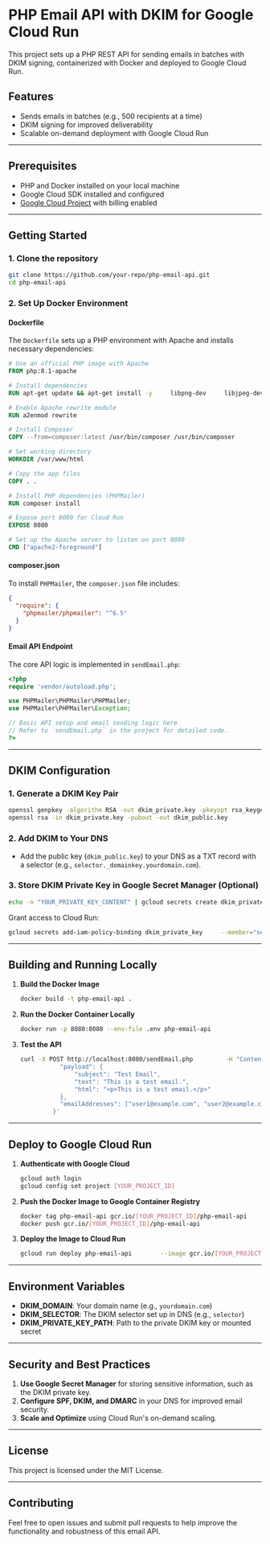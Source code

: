 
# PHP Email API with DKIM for Google Cloud Run

This project sets up a PHP REST API for sending emails in batches with DKIM signing, containerized with Docker and deployed to Google Cloud Run.

## Features

- Sends emails in batches (e.g., 500 recipients at a time)
- DKIM signing for improved deliverability
- Scalable on-demand deployment with Google Cloud Run

---

## Prerequisites

- PHP and Docker installed on your local machine
- Google Cloud SDK installed and configured
- [Google Cloud Project](https://console.cloud.google.com/) with billing enabled

---

## Getting Started

### 1. Clone the repository

```bash
git clone https://github.com/your-repo/php-email-api.git
cd php-email-api
```

### 2. Set Up Docker Environment

#### Dockerfile

The `Dockerfile` sets up a PHP environment with Apache and installs necessary dependencies:

```Dockerfile
# Use an official PHP image with Apache
FROM php:8.1-apache

# Install dependencies
RUN apt-get update && apt-get install -y     libpng-dev     libjpeg-dev     libfreetype6-dev     libonig-dev     libxml2-dev     curl     unzip     git     && docker-php-ext-install pdo_mysql mbstring

# Enable Apache rewrite module
RUN a2enmod rewrite

# Install Composer
COPY --from=composer:latest /usr/bin/composer /usr/bin/composer

# Set working directory
WORKDIR /var/www/html

# Copy the app files
COPY . .

# Install PHP dependencies (PHPMailer)
RUN composer install

# Expose port 8080 for Cloud Run
EXPOSE 8080

# Set up the Apache server to listen on port 8080
CMD ["apache2-foreground"]
```

#### composer.json

To install `PHPMailer`, the `composer.json` file includes:

```json
{
  "require": {
    "phpmailer/phpmailer": "^6.5"
  }
}
```

#### Email API Endpoint

The core API logic is implemented in `sendEmail.php`:

```php
<?php
require 'vendor/autoload.php';

use PHPMailer\PHPMailer\PHPMailer;
use PHPMailer\PHPMailer\Exception;

// Basic API setup and email sending logic here
// Refer to `sendEmail.php` in the project for detailed code.
?>
```

---

## DKIM Configuration

### 1. Generate a DKIM Key Pair

```bash
openssl genpkey -algorithm RSA -out dkim_private.key -pkeyopt rsa_keygen_bits:2048
openssl rsa -in dkim_private.key -pubout -out dkim_public.key
```

### 2. Add DKIM to Your DNS

- Add the public key (`dkim_public.key`) to your DNS as a TXT record with a selector (e.g., `selector._domainkey.yourdomain.com`).

### 3. Store DKIM Private Key in Google Secret Manager (Optional)

```bash
echo -n "YOUR_PRIVATE_KEY_CONTENT" | gcloud secrets create dkim_private_key --data-file=-
```

Grant access to Cloud Run:
```bash
gcloud secrets add-iam-policy-binding dkim_private_key     --member="serviceAccount:[CLOUD_RUN_SERVICE_ACCOUNT]"     --role="roles/secretmanager.secretAccessor"
```

---

## Building and Running Locally

1. **Build the Docker Image**

   ```bash
   docker build -t php-email-api .
   ```

2. **Run the Docker Container Locally**

   ```bash
   docker run -p 8080:8080 --env-file .env php-email-api
   ```

3. **Test the API**

   ```bash
   curl -X POST http://localhost:8080/sendEmail.php         -H "Content-Type: application/json"         -d '{
              "payload": {
                  "subject": "Test Email",
                  "text": "This is a test email.",
                  "html": "<p>This is a test email.</p>"
              },
              "emailAddresses": ["user1@example.com", "user2@example.com"]
            }'
   ```

---

## Deploy to Google Cloud Run

1. **Authenticate with Google Cloud**

   ```bash
   gcloud auth login
   gcloud config set project [YOUR_PROJECT_ID]
   ```

2. **Push the Docker Image to Google Container Registry**

   ```bash
   docker tag php-email-api gcr.io/[YOUR_PROJECT_ID]/php-email-api
   docker push gcr.io/[YOUR_PROJECT_ID]/php-email-api
   ```

3. **Deploy the Image to Cloud Run**

   ```bash
   gcloud run deploy php-email-api        --image gcr.io/[YOUR_PROJECT_ID]/php-email-api        --platform managed        --region [YOUR_REGION]        --allow-unauthenticated        --set-env-vars DKIM_DOMAIN=yourdomain.com,DKIM_SELECTOR=selector        --set-secrets DKIM_PRIVATE_KEY_PATH=dkim_private_key:latest
   ```

---

## Environment Variables

- **DKIM_DOMAIN**: Your domain name (e.g., `yourdomain.com`)
- **DKIM_SELECTOR**: The DKIM selector set up in DNS (e.g., `selector`)
- **DKIM_PRIVATE_KEY_PATH**: Path to the private DKIM key or mounted secret

---

## Security and Best Practices

1. **Use Google Secret Manager** for storing sensitive information, such as the DKIM private key.
2. **Configure SPF, DKIM, and DMARC** in your DNS for improved email security.
3. **Scale and Optimize** using Cloud Run's on-demand scaling.

---

## License

This project is licensed under the MIT License.

---

## Contributing

Feel free to open issues and submit pull requests to help improve the functionality and robustness of this email API.
